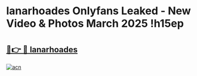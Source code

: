 # lanarhoades Onlyfans Leaked - New Video & Photos March 2025 !h15ep

# <h2><a href="https://a4wu0x.iuczelnia.edu.pl?title=lanarhoades&ref=h15ep">🔗👉 🔴 lanarhoades</a></h2>

[![acn](https://github.com/user-attachments/assets/0f9c940e-d8b0-45ae-aac7-cd30a18b3e1c)](https://a4wu0x.iuczelnia.edu.pl?title=lanarhoades&ref=h15ep)

